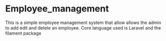 # Employee_management
This is a simple employee management system that allow allows the admin to add edit and delete an employee. Core language used is Laravel and the filament package
